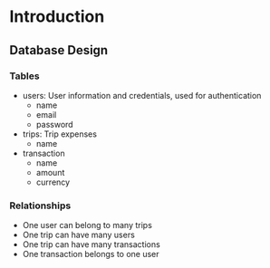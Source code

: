 # Introduction

## Database Design

### Tables
- users: User information and credentials, used for authentication
  - name
  - email
  - password
- trips: Trip expenses
  - name
- transaction
  - name
  - amount
  - currency

### Relationships
- One user can belong to many trips
- One trip can have many users
- One trip can have many transactions
- One transaction belongs to one user